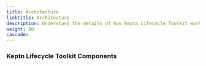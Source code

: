 ```yaml
---
title: Architecture
linktitle: Architecture
description: Understand the details of how Keptn Lifecycle Toolkit works
weight: 80
cascade:
---
```


### Keptn Lifecycle Toolkit Components
